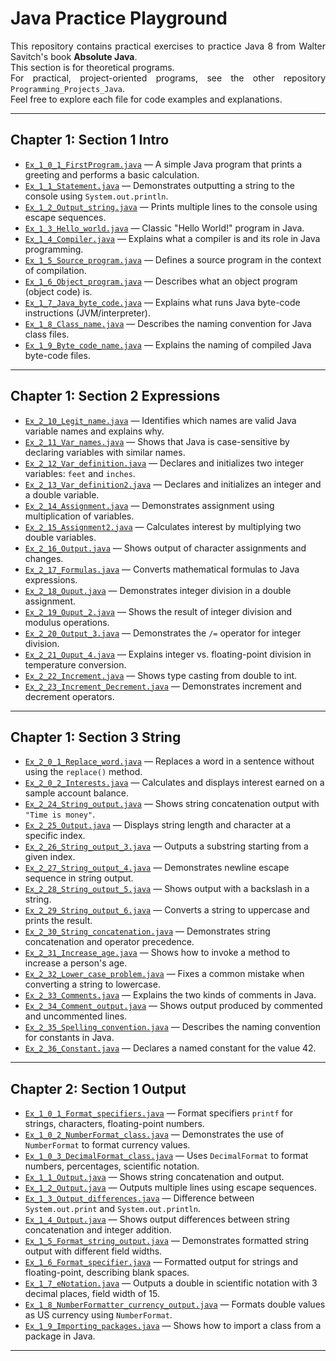 # Java Practice Playground

<div align="justify">
This repository contains practical exercises to practice Java 8 from Walter Savitch's book <strong>Absolute Java</strong>.<br>
This section is for theoretical programs.<br>
For practical, project-oriented programs, see the other repository <code>Programming_Projects_Java</code>.<br>
Feel free to explore each file for code examples and explanations.
</div>

---

## Chapter 1: Section 1 Intro

- [`Ex_1_0_1_FirstProgram.java`](src/chapter1/Section1_Intro/Ex_1_0_1_FirstProgram.java) — A simple Java program that prints a greeting and performs a basic calculation.
- [`Ex_1_1_Statement.java`](src/chapter1/Section1_Intro/Ex_1_1_Statement.java) — Demonstrates outputting a string to the console using `System.out.println`.
- [`Ex_1_2_Output_string.java`](src/chapter1/Section1_Intro/Ex_1_2_Output_string.java) — Prints multiple lines to the console using escape sequences.
- [`Ex_1_3_Hello_world.java`](src/chapter1/Section1_Intro/Ex_1_3_Hello_world.java) — Classic "Hello World!" program in Java.
- [`Ex_1_4_Compiler.java`](src/chapter1/Section1_Intro/Ex_1_4_Compiler.java) — Explains what a compiler is and its role in Java programming.
- [`Ex_1_5_Source_program.java`](src/chapter1/Section1_Intro/Ex_1_5_Source_program.java) — Defines a source program in the context of compilation.
- [`Ex_1_6_Object_program.java`](src/chapter1/Section1_Intro/Ex_1_6_Object_program.java) — Describes what an object program (object code) is.
- [`Ex_1_7_Java_byte_code.java`](src/chapter1/Section1_Intro/Ex_1_7_Java_byte_code.java) — Explains what runs Java byte-code instructions (JVM/interpreter).
- [`Ex_1_8_Class_name.java`](src/chapter1/Section1_Intro/Ex_1_8_Class_name.java) — Describes the naming convention for Java class files.
- [`Ex_1_9_Byte_code_name.java`](src/chapter1/Section1_Intro/Ex_1_9_Byte_code_name.java) — Explains the naming of compiled Java byte-code files.

---

## Chapter 1: Section 2 Expressions

- [`Ex_2_10_Legit_name.java`](src/chapter1/Section2_Expressions/Ex_2_10_Legit_name.java) — Identifies which names are valid Java variable names and explains why.
- [`Ex_2_11_Var_names.java`](src/chapter1/Section2_Expressions/Ex_2_11_Var_names.java) — Shows that Java is case-sensitive by declaring variables with similar names.
- [`Ex_2_12_Var_definition.java`](src/chapter1/Section2_Expressions/Ex_2_12_Var_definition.java) — Declares and initializes two integer variables: `feet` and `inches`.
- [`Ex_2_13_Var_definition2.java`](src/chapter1/Section2_Expressions/Ex_2_13_Var_definition2.java) — Declares and initializes an integer and a double variable.
- [`Ex_2_14_Assignment.java`](src/chapter1/Section2_Expressions/Ex_2_14_Assignment.java) — Demonstrates assignment using multiplication of variables.
- [`Ex_2_15_Assignment2.java`](src/chapter1/Section2_Expressions/Ex_2_15_Assignment2.java) — Calculates interest by multiplying two double variables.
- [`Ex_2_16_Output.java`](src/chapter1/Section2_Expressions/Ex_2_16_Output.java) — Shows output of character assignments and changes.
- [`Ex_2_17_Formulas.java`](src/chapter1/Section2_Expressions/Ex_2_17_Formulas.java) — Converts mathematical formulas to Java expressions.
- [`Ex_2_18_Ouput.java`](src/chapter1/Section2_Expressions/Ex_2_18_Ouput.java) — Demonstrates integer division in a double assignment.
- [`Ex_2_19_Ouput_2.java`](src/chapter1/Section2_Expressions/Ex_2_19_Ouput_2.java) — Shows the result of integer division and modulus operations.
- [`Ex_2_20_Output_3.java`](src/chapter1/Section2_Expressions/Ex_2_20_Output_3.java) — Demonstrates the `/=` operator for integer division.
- [`Ex_2_21_Ouput_4.java`](src/chapter1/Section2_Expressions/Ex_2_21_Ouput_4.java) — Explains integer vs. floating-point division in temperature conversion.
- [`Ex_2_22_Increment.java`](src/chapter1/Section2_Expressions/Ex_2_22_Increment.java) — Shows type casting from double to int.
- [`Ex_2_23_Increment_Decrement.java`](src/chapter1/Section2_Expressions/Ex_2_23_Increment_Decrement.java) — Demonstrates increment and decrement operators.

---

## Chapter 1: Section 3 String

- [`Ex_2_0_1_Replace_word.java`](src/chapter1/Section3_String/Ex_2_0_1_Replace_word.java) — Replaces a word in a sentence without using the `replace()` method.
- [`Ex_2_0_2_Interests.java`](src/chapter1/Section3_String/Ex_2_0_2_Interests.java) — Calculates and displays interest earned on a sample account balance.
- [`Ex_2_24_String_output.java`](src/chapter1/Section3_String/Ex_2_24_String_output.java) — Shows string concatenation output with `"Time is money"`.
- [`Ex_2_25_Output.java`](src/chapter1/Section3_String/Ex_2_25_Output.java) — Displays string length and character at a specific index.
- [`Ex_2_26_String_output_3.java`](src/chapter1/Section3_String/Ex_2_26_String_output_3.java) — Outputs a substring starting from a given index.
- [`Ex_2_27_String_output_4.java`](src/chapter1/Section3_String/Ex_2_27_String_output_4.java) — Demonstrates newline escape sequence in string output.
- [`Ex_2_28_String_output_5.java`](src/chapter1/Section3_String/Ex_2_28_String_output_5.java) — Shows output with a backslash in a string.
- [`Ex_2_29_String_output_6.java`](src/chapter1/Section3_String/Ex_2_29_String_output_6.java) — Converts a string to uppercase and prints the result.
- [`Ex_2_30_String_concatenation.java`](src/chapter1/Section3_String/Ex_2_30_String_concatenation.java) — Demonstrates string concatenation and operator precedence.
- [`Ex_2_31_Increase_age.java`](src/chapter1/Section3_String/Ex_2_31_Increase_age.java) — Shows how to invoke a method to increase a person's age.
- [`Ex_2_32_Lower_case_problem.java`](src/chapter1/Section3_String/Ex_2_32_Lower_case_problem.java) — Fixes a common mistake when converting a string to lowercase.
- [`Ex_2_33_Comments.java`](src/chapter1/Section3_String/Ex_2_33_Comments.java) — Explains the two kinds of comments in Java.
- [`Ex_2_34_Comment_output.java`](src/chapter1/Section3_String/Ex_2_34_Comment_output.java) — Shows output produced by commented and uncommented lines.
- [`Ex_2_35_Spelling_convention.java`](src/chapter1/Section3_String/Ex_2_35_Spelling_convention.java) — Describes the naming convention for constants in Java.
- [`Ex_2_36_Constant.java`](src/chapter1/Section3_String/Ex_2_36_Constant.java) — Declares a named constant for the value 42.

---

## Chapter 2: Section 1 Output

- [`Ex_1_0_1_Format_specifiers.java`](src/chapter2/Section1_Output/Ex_1_0_1_Format_specifiers.java) — Format specifiers `printf` for strings, characters, floating-point numbers.
- [`Ex_1_0_2_NumberFormat_class.java`](src/chapter2/Section1_Output/Ex_1_0_2_NumberFormat_class.java) — Demonstrates the use of `NumberFormat` to format currency values.
- [`Ex_1_0_3_DecimalFormat_class.java`](src/chapter2/Section1_Output/Ex_1_0_3_DecimalFormat_class.java) — Uses `DecimalFormat` to format numbers, percentages, scientific notation.
- [`Ex_1_1_Output.java`](src/chapter2/Section1_Output/Ex_1_1_Output.java) — Shows string concatenation and output.
- [`Ex_1_2_Output.java`](src/chapter2/Section1_Output/Ex_1_2_Output.java) — Outputs multiple lines using escape sequences.
- [`Ex_1_3_Output_differences.java`](src/chapter2/Section1_Output/Ex_1_3_Output_differences.java) — Difference between `System.out.print` and `System.out.println`.
- [`Ex_1_4_Output.java`](src/chapter2/Section1_Output/Ex_1_4_Output.java) — Shows output differences between string concatenation and integer addition.
- [`Ex_1_5_Format_string_output.java`](src/chapter2/Section1_Output/Ex_1_5_Format_string_output.java) — Demonstrates formatted string output with different field widths.
- [`Ex_1_6_Format_specifier.java`](src/chapter2/Section1_Output/Ex_1_6_Format_specifier.java) — Formatted output for strings and floating-point, describing blank spaces.
- [`Ex_1_7_eNotation.java`](src/chapter2/Section1_Output/Ex_1_7_eNotation.java) — Outputs a double in scientific notation with 3 decimal places, field width of 15.
- [`Ex_1_8_NumberFormatter_currency_output.java`](src/chapter2/Section1_Output/Ex_1_8_NumberFormatter_currency_output.java) — Formats double values as US currency using `NumberFormat`.
- [`Ex_1_9_Importing_packages.java`](src/chapter2/Section1_Output/Ex_1_9_Importing_packages.java) — Shows how to import a class from a package in Java.

---



